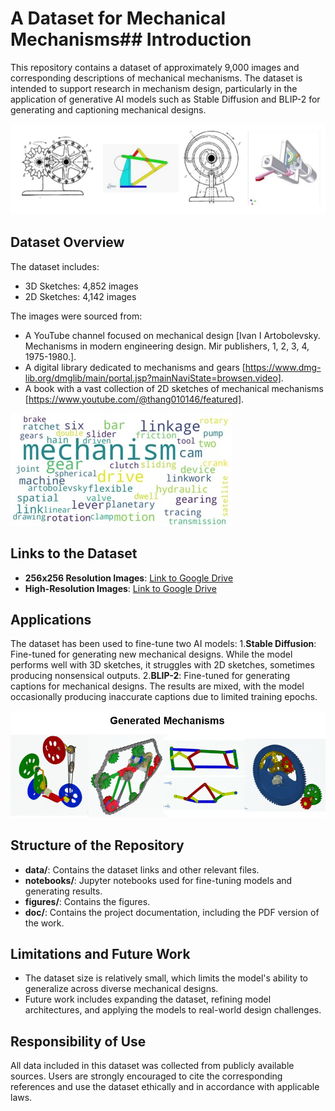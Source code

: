 # A Dataset for Mechanical Mechanisms## Introduction
This repository contains a dataset of approximately 9,000 images and corresponding descriptions of mechanical mechanisms. The dataset is intended to support research in mechanism design, particularly in the application of generative AI models such as Stable Diffusion and BLIP-2 for generating and captioning mechanical designs.

![Sample Figures](figures/samples_U.png)

## Dataset Overview
The dataset includes:
- 3D Sketches: 4,852 images
- 2D Sketches: 4,142 images

The images were sourced from:
- A YouTube channel focused on mechanical design [Ivan I Artobolevsky. Mechanisms in modern engineering design. Mir publishers, 1, 2, 3, 4, 1975-1980.].
- A digital library dedicated to mechanisms and gears [https://www.dmg-lib.org/dmglib/main/portal.jsp?mainNaviState=browsen.video].
- A book with a vast collection of 2D sketches of mechanical mechanisms [https://www.youtube.com/@thang010146/featured].

![Sample Figures](figures/wordcloud.jpg)

## Links to the Dataset
- **256x256 Resolution Images**: [Link to Google Drive](https://drive.google.com/file/d/1yC6nKih8HcAAoKCVM-Lo6bxGQ2O8T5-_/view?usp=sharing)
- **High-Resolution Images**: [Link to Google Drive](https://drive.google.com/file/d/1jqSKDypbN3vfGBA2SnUuQLuSnZC3BPYh/view?usp=sharing)

## Applications
The dataset has been used to fine-tune two AI models:
1.**Stable Diffusion**: Fine-tuned for generating new mechanical designs. While the model performs well with 3D sketches, it struggles with 2D sketches, sometimes producing nonsensical outputs.
2.**BLIP-2**: Fine-tuned for generating captions for mechanical designs. The results are mixed, with the model occasionally producing inaccurate captions due to limited training epochs.

![Generated Examples](figures/generated.png)

## Structure of the Repository
- **data/**: Contains the dataset links and other relevant files.
- **notebooks/**: Jupyter notebooks used for fine-tuning models and generating results.
- **figures/**: Contains the figures.
- **doc/**: Contains the project documentation, including the PDF version of the work.

## Limitations and Future Work
- The dataset size is relatively small, which limits the model's ability to generalize across diverse mechanical designs.
- Future work includes expanding the dataset, refining model architectures, and applying the models to real-world design challenges.

## Responsibility of Use
All data included in this dataset was collected from publicly available sources. Users are strongly encouraged to cite the corresponding references and use the dataset ethically and in accordance with applicable laws.
